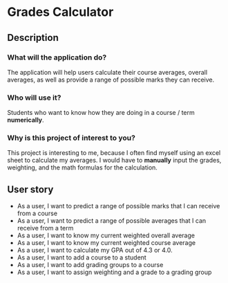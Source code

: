 # Grades Calculator

## Description

### What will the application do?

The application will help users calculate their course averages, overall averages, as well as provide a range of possible marks they can receive.

### Who will use it?

Students who want to know how they are doing in a course / term **numerically**.

### Why is this project of interest to you?

This project is interesting to me, because I often find myself using an excel sheet to calculate my averages. I would
have to **manually** input the grades, weighting, and the math formulas for the calculation.

## User story

- As a user, I want to predict a range of possible marks that I can receive from a course
- As a user, I want to predict a range of possible averages that I can receive from a term
- As a user, I want to know my current weighted overall average 
- As a user, I want to know my current weighted course average
- As a user, I want to calculate my GPA out of 4.3 or 4.0.
- As a user, I want to add a course to a student
- As a user, I want to add grading groups to a course
- As a user, I want to assign weighting and a grade to a grading group
